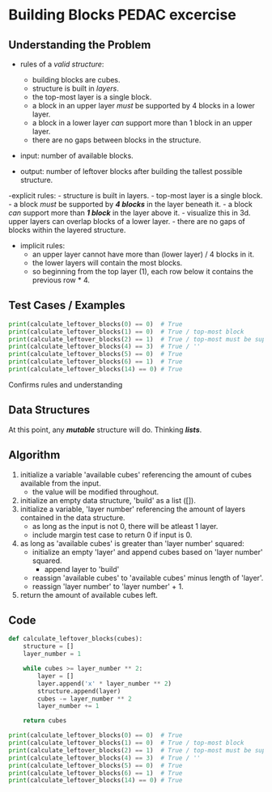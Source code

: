 # Building Blocks PEDAC excercise

## Understanding the Problem
- rules of a *valid structure*:
    - building blocks are cubes.
    - structure is built in *layers*.
    - the top-most layer is a single block.
    - a block in an upper layer *must* be supported by 4 blocks in a lower layer.
    - a block in a lower layer *can* support more than 1 block in an upper layer.
    - there are no gaps between blocks in the structure.

- input: number of available blocks.
- output: number of leftover blocks after building the tallest possible structure.

-explicit rules:
    - structure is built in layers.
    - top-most layer is a single block.
    - a block *must* be supported by ***4 blocks*** in the layer beneath it.
    - a block *can* support more than ***1 block*** in the layer above it.
        - visualize this in 3d. upper layers can overlap blocks of a lower layer.
    - there are no gaps of blocks within the layered structure.
- implicit rules:
    - an upper layer cannot have more than (lower layer) / 4 blocks in it.
    - the lower layers will contain the most blocks.
    - so beginning from the top layer (1), each row below it contains the previous row * 4.

## Test Cases / Examples
```python
print(calculate_leftover_blocks(0) == 0)  # True
print(calculate_leftover_blocks(1) == 0)  # True / top-most block
print(calculate_leftover_blocks(2) == 1)  # True / top-most must be supported by 4
print(calculate_leftover_blocks(4) == 3)  # True / ''
print(calculate_leftover_blocks(5) == 0)  # True
print(calculate_leftover_blocks(6) == 1)  # True
print(calculate_leftover_blocks(14) == 0) # True
```
Confirms rules and understanding

## Data Structures

At this point, any ***mutable*** structure will do.
Thinking ***lists***.

## Algorithm
1. initialize a variable 'available cubes' referencing the amount of cubes available from the input.
    - the value will be modified throughout.
2. initialize an empty data structure, 'build' as a list ([]).
3. initialize a variable, 'layer number' referencing the amount of layers contained in the data structure.
    - as long as the input is not 0, there will be atleast 1 layer.
    - include margin test case to return 0 if input is 0.
4. as long as 'available cubes' is greater than 'layer number' squared:
    - initialize an empty 'layer' and append cubes based on 'layer number' squared.
        - append layer to 'build'
    - reassign 'available cubes' to 'available cubes' minus length of 'layer'.
    - reassign 'layer number' to 'layer number' + 1.
5. return the amount of available cubes left.

## Code
```python
def calculate_leftover_blocks(cubes):
    structure = []
    layer_number = 1

    while cubes >= layer_number ** 2:
        layer = []
        layer.append('x' * layer_number ** 2)
        structure.append(layer)
        cubes -= layer_number ** 2
        layer_number += 1

    return cubes

print(calculate_leftover_blocks(0) == 0)  # True
print(calculate_leftover_blocks(1) == 0)  # True / top-most block
print(calculate_leftover_blocks(2) == 1)  # True / top-most must be supported by 4
print(calculate_leftover_blocks(4) == 3)  # True / ''
print(calculate_leftover_blocks(5) == 0)  # True
print(calculate_leftover_blocks(6) == 1)  # True
print(calculate_leftover_blocks(14) == 0) # True
```
